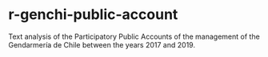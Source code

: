 # r-genchi-public-account
Text analysis of the Participatory Public Accounts of the management of the Gendarmería de Chile between the years 2017 and 2019.

